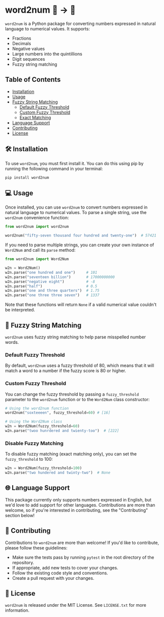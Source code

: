 # word2num 💬 → 🔢

`word2num` is a Python package for converting numbers expressed in natural language to numerical values. It supports:

- Fractions
- Decimals
- Negative values
- Large numbers into the quintillions
- Digit sequences
- Fuzzy string matching

## Table of Contents

- [Installation](#🛠️-installation)
- [Usage](#💻-usage)
- [Fuzzy String Matching](#🐻-fuzzy-string-matching)
  - [Default Fuzzy Threshold](#default-fuzzy-threshold)
  - [Custom Fuzzy Threshold](#custom-fuzzy-threshold)
  - [Exact Matching](#exact-matching)
- [Language Support](#🌐-language-support)
- [Contributing](#🤝-contributing)
- [License](#📃-license)

## 🛠️ Installation

To use `word2num`, you must first install it. You can do this using pip by running the following command in your terminal:

```
pip install word2num
```

## 💻 Usage

Once installed, you can use `word2num` to convert numbers expressed in natural language to numerical values. To parse a single string, use the `word2num` convenience function:

```python
from word2num import word2num

word2num("fifty-seven thousand four hundred and twenty-one")  # 57421
```

If you need to parse multiple strings, you can create your own instance of `Word2Num` and call its `parse` method:

```python
from word2num import Word2Num

w2n = Word2Num()
w2n.parse("one hundred and one")     # 101
w2n.parse("seventeen billion")       # 17000000000
w2n.parse("negative eight")          # -8
w2n.parse("half")                    # 0.5
w2n.parse("one and three quarters")  # 1.75
w2n.parse("one three three seven")   # 1337
```

Note that these functions will return `None` if a valid numerical value couldn't be interpreted.

## 🐻 Fuzzy String Matching

`word2num` uses fuzzy string matching to help parse misspelled number words.

### Default Fuzzy Threshold

By default, `word2num` uses a fuzzy threshold of 80, which means that it will match a word to a number if the fuzzy score is 80 or higher.

### Custom Fuzzy Threshold

You can change the fuzzy threshold by passing a `fuzzy_threshold` parameter to the `word2num` function or to the `Word2Num` class constructor:

```python
# Using the word2num function
word2num("soxteeeen", fuzzy_threshold=60) # [16]

# Using the Word2Num class
w2n = Word2Num(fuzzy_threshold=60)
w2n.parse("twoo hunrdered and twienty-too")  # [222]
```

### Disable Fuzzy Matching

To disable fuzzy matching (exact matching only), you can set the `fuzzy_threshold` to 100:

```python
w2n = Word2Num(fuzzy_threshold=100)
w2n.parse("two hundered and twinty-two")  # None
```

## 🌐 Language Support

This package currently only supports numbers expressed in English, but we'd love to add support for other languages. Contributions are more than welcome, so if you're interested in contributing, see the "Contributing" section below!

## 🤝 Contributing

Contributions to `word2num` are more than welcome! If you'd like to contribute, please follow these guidelines:

- Make sure the tests pass by running `pytest` in the root directory of the repository.
- If appropriate, add new tests to cover your changes.
- Follow the existing code style and conventions.
- Create a pull request with your changes.

## 📃 License

`word2num` is released under the MIT License. See `LICENSE.txt` for more information.
